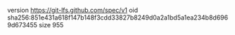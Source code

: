 version https://git-lfs.github.com/spec/v1
oid sha256:851e431a618f147b148f3cdd33827b8249d0a2a1bd5a1ea234b8d6969d673455
size 955
